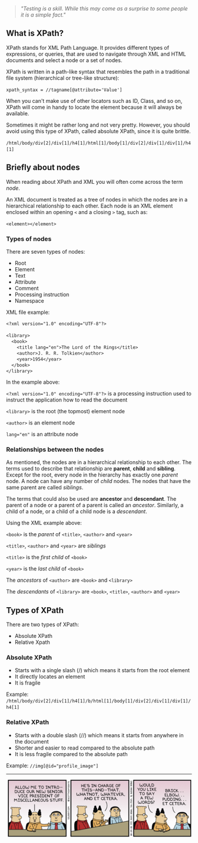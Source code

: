 > *"Testing is a skill. While this may come as a surprise to some people it is a simple fact."*


## What is XPath?
XPath stands for XML Path Language. It provides different types of expressions, or queries, that are used to navigate through XML and HTML documents and select a node or a set of nodes.

XPath is written in a path-like syntax that resembles the path in a traditional file system (hierarchical or tree-like structure):

`xpath_syntax = //tagname[@attribute='Value']`

When you can't make use of other locators such as ID, Class, and so on, XPath will come in handy to locate the element because it will always be available.

Sometimes it might be rather long and not very pretty. However, you should avoid using this type of XPath, called absolute XPath, since it is quite brittle.

`/html/body/div[2]/div[1]/h4[1]/html[1]/body[1]/div[2]/div[1]/div[1]/h4[1]`



## Briefly about nodes
When reading about XPath and XML you will often come across the term *node*.

An XML document is treated as a tree of nodes in which the nodes are in a hierarchical relationship to each other. Each node is an XML element enclosed within an opening `<` and a closing `>` tag, such as:

`<element></element>`
 
### Types of nodes

There are seven types of nodes:

- Root
- Element
- Text
- Attribute
- Comment
- Processing instruction
- Namespace
 
XML file example:

```
<?xml version="1.0" encoding="UTF-8"?>
 
<library>
  <book>
    <title lang="en">The Lord of the Rings</title>
    <author>J. R. R. Tolkien</author>
    <year>1954</year>
  </book>
</library>
```

In the example above:

`<?xml version="1.0" encoding="UTF-8"?>` is a processing instruction used to instruct the application how to read the document

`<library>` is the root (the topmost) element node

`<author>` is an element node

`lang="en"` is an attribute node


### Relationships between the nodes
As mentioned, the nodes are in a hierarchical relationship to each other. The terms used to describe that relationship are **parent**, **child** and **sibling**. Except for the root, every node in the hierarchy has exactly one *parent* node. A node can have any number of *child* nodes. The nodes that have the same parent are called *siblings*.

The terms that could also be used are **ancestor** and **descendant**. The parent of a node or a parent of a parent is called an *ancestor*. Similarly, a child of a node, or a child of a child node is a *descendant*.

Using the XML example above:

`<book>` is the *parent* of `<title>`, `<author>` and `<year>`

`<title>`, `<author>` and `<year>` are *siblings*

`<title>` is the *first child* of `<book>`

`<year>` is the *last child* of `<book>`


The *ancestors* of `<author>` are `<book>` and `<library>`

The *descendants* of `<library>` are `<book>`, `<title>`, `<author>` and `<year>`



## Types of XPath

There are two types of XPath:

 - Absolute XPath
 - Relative Xpath

### Absolute XPath
 - Starts with a single slash (/) which means it starts from the root element
 - It directly locates an element
 - It is fragile

Example: `/html/body/div[2]/div[1]/h4[1]/b/html[1]/body[1]/div[2]/div[1]/div[1]/h4[1]`

### Relative XPath
 - Starts with a double slash (//) which means it starts from anywhere in the document
 - Shorter and easier to read compared to the absolute path
 - It is less fragile compared to the absolute path

Example: `//img[@id="profile_image"]`


---


![dilbert_selenium_xpath.png](/img/dilbert_selenium_xpath.png)
